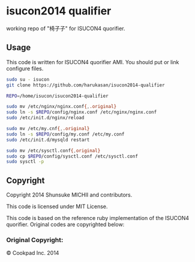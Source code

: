 isucon2014 qualifier
=====================

working repo of "椅子子" for ISUCON4 quorifier.

## Usage

This code is written for ISUCON4 quorifier AMI.
You should put or link configure files.

```bash
sudo su - isucon
git clone https://github.com/harukasan/isucon2014-qualifier

REPO=/home/isucon/isucon2014-qualifier

sudo mv /etc/nginx/nginx.conf{,.original}
sudo ln -s $REPO/config/nginx.conf /etc/nginx/nginx.conf
sudo /etc/init.d/nginx/reload

sudo mv /etc/my.cnf{,.original}
sudo ln -s $REPO/config/my.conf /etc/my.conf
sudo /etc/init.d/mysqld restart

sudo mv /etc/sysctl.conf{,original}
sudo cp $REPO/config/sysctl.conf /etc/sysctl.conf
sudo sysctl -p
```

## Copyright

Copyright 2014 Shunsuke MICHII and contributors.

This code is licensed under MIT License.

This code is based on the reference ruby implementation of the ISUCON4 quorifier. Original codes are copyrighted below:

### Original Copyright: 

&copy; Cookpad Inc. 2014
